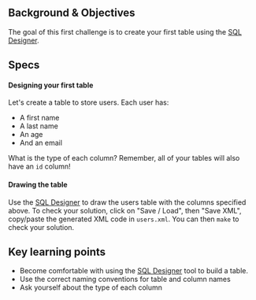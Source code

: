 ## Background & Objectives

The goal of this first challenge is to create your first table using the [SQL Designer](http://db.lewagon.com).

## Specs

#### Designing your first table

Let's create a table to store users. Each user has:

- A first name
- A last name
- An age
- And an email

What is the type of each column? Remember, all of your tables will also have an `id` column!

#### Drawing the table

Use the [SQL Designer](http://db.lewagon.com) to draw the users table with the columns specified above.
To check your solution, click on "Save / Load", then "Save XML", copy/paste the generated XML code in `users.xml`. You can then `make` to check your solution.

## Key learning points

- Become comfortable with using the [SQL Designer](http://db.lewagon.com) tool to build a table.
- Use the correct naming conventions for table and column names
- Ask yourself about the type of each column
